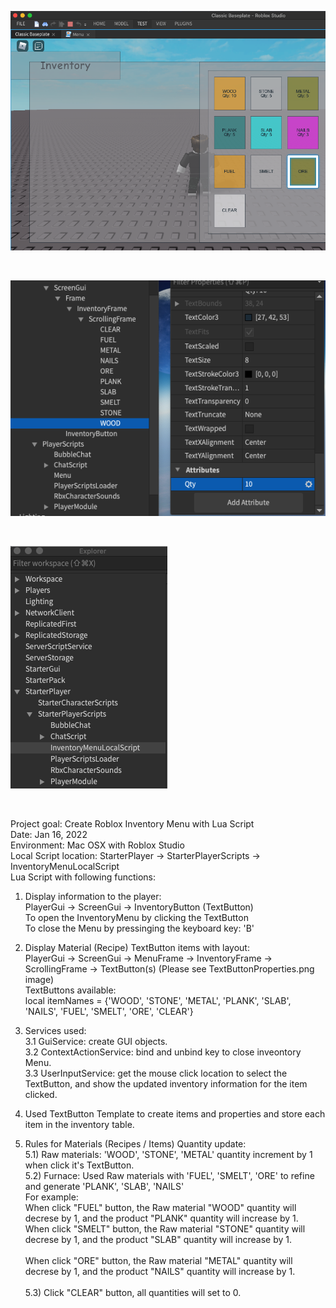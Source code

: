 

![alt MenuUI](https://github.com/fruitmonkey01/RobloxInventoryMenuLuaScript/blob/main/MenuGUI.png)

<br />

![alt TextButtonProperties](https://github.com/fruitmonkey01/RobloxInventoryMenuLuaScript/blob/main/TextButtonProperties.png)

<br />

![alt InventoryMenuScript](https://github.com/fruitmonkey01/RobloxInventoryMenuLuaScript/blob/main/InventoryMenuScript.png)

<br />

Project goal: Create Roblox Inventory Menu with Lua Script
<br />
Date: Jan 16, 2022
<br />
Environment: Mac OSX with Roblox Studio
<br />
Local Script location: StarterPlayer -> StarterPlayerScripts -> InventoryMenuLocalScript
<br />
Lua Script with following functions:
1. Display information to the player:
    <br />
    PlayerGui -> ScreenGui -> InventoryButton (TextButton)
    <br />
    To open the InventoryMenu by clicking the TextButton
    <br />
    To close the Menu by pressinging the keyboard key: 'B'
    <br />
    
2. Display Material (Recipe) TextButton items with layout:
    <br />
    PlayerGui -> ScreenGui -> MenuFrame -> InventoryFrame 
    -> ScrollingFrame -> TextButton(s)
    (Please see TextButtonProperties.png image)
    <br />
    TextButtons available: 
    <br />
    local itemNames = {'WOOD', 'STONE', 'METAL', 'PLANK', 'SLAB', 'NAILS', 'FUEL', 'SMELT', 'ORE', 'CLEAR'}
    
3. Services used:
    <br />
    3.1 GuiService: create GUI objects.
    <br />
    3.2 ContextActionService: bind and unbind key to close inveontory Menu.
    <br />
    3.3 UserInputService: get the mouse click location to select the TextButton, and show the updated inventory information for the item clicked.
    <br />
4. Used TextButton Template to create items and properties and store each item in the inventory table.
    <br />
5. Rules for Materials (Recipes / Items) Quantity update:
    <br />
    5.1) Raw materials: 'WOOD', 'STONE', 'METAL' quantity increment by 1 when click it's TextButton.
    <br />
    5.2) Furnace: Used Raw materials with  'FUEL', 'SMELT', 'ORE' to refine and generate 'PLANK', 'SLAB', 'NAILS'
    <br />
    For example: 
    <br />
    When click "FUEL" button, the Raw material "WOOD" quantity will decrese by 1, and the product "PLANK" quantity will increase by 1.
    <br />
    When click "SMELT" button, the Raw material "STONE" quantity will decrese by 1, and the product "SLAB" quantity will increase by 1.    
    <br />
    When click "ORE" button, the Raw material "METAL" quantity will decrese by 1, and the product "NAILS" quantity will increase by 1.    
    <br />
    5.3) Click "CLEAR" button, all quantities will set to 0.
    
    
